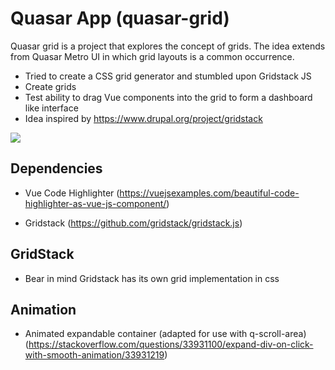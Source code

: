 # Quasar App (quasar-grid)

Quasar grid is a project that explores the concept of grids. The idea extends from Quasar Metro UI in which grid layouts is a common occurrence.
- Tried to create a CSS grid generator and stumbled upon Gridstack JS
- Create grids
- Test ability to drag Vue components into the grid to form a dashboard like interface
- Idea inspired by https://www.drupal.org/project/gridstack

![](https://user-images.githubusercontent.com/6176407/121460120-0002b700-c9df-11eb-97aa-6843cedd4ba0.png)

## Dependencies

- Vue Code Highlighter (https://vuejsexamples.com/beautiful-code-highlighter-as-vue-js-component/)

- Gridstack (https://github.com/gridstack/gridstack.js)

## GridStack

- Bear in mind Gridstack has its own grid implementation in css

## Animation

- Animated expandable container (adapted for use with q-scroll-area) (https://stackoverflow.com/questions/33931100/expand-div-on-click-with-smooth-animation/33931219)
